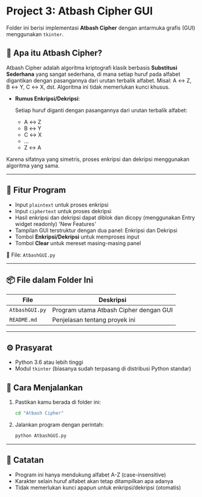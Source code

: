 # Project 3: Atbash Cipher GUI

Folder ini berisi implementasi **Atbash Cipher** dengan antarmuka grafis (GUI) menggunakan `tkinter`.

## 🧠 Apa itu Atbash Cipher?

Atbash Cipher adalah algoritma kriptografi klasik berbasis **Substitusi Sederhana** yang sangat sederhana, di mana setiap huruf pada alfabet digantikan dengan pasangannya dari urutan terbalik alfabet. Misal: A ↔ Z, B ↔ Y, C ↔ X, dst. Algoritma ini tidak memerlukan kunci khusus.

- **Rumus Enkripsi/Dekripsi**:
  
  Setiap huruf diganti dengan pasangannya dari urutan terbalik alfabet:
  
  - A ↔ Z
  - B ↔ Y
  - C ↔ X
  - ...
  - Z ↔ A

Karena sifatnya yang simetris, proses enkripsi dan dekripsi menggunakan algoritma yang sama.

---
## 🧩 Fitur Program

- Input `plaintext` untuk proses enkripsi
- Input `ciphertext` untuk proses dekripsi
- Hasil enkripsi dan dekripsi dapat diblok dan dicopy (menggunakan Entry widget readonly) 'New Features'
- Tampilan GUI terstruktur dengan dua panel: Enkripsi dan Dekripsi
- Tombol **Enkripsi/Dekripsi** untuk memproses input
- Tombol **Clear** untuk mereset masing-masing panel

📄 File: `AtbashGUI.py`

---
## 📦 File dalam Folder Ini

| File           | Deskripsi                                 |
|----------------|--------------------------------------------|
| `AtbashGUI.py` | Program utama Atbash Cipher dengan GUI     |
| `README.md`    | Penjelasan tentang proyek ini              |

---
## ⚙️ Prasyarat

- Python 3.6 atau lebih tinggi  
- Modul `tkinter` (biasanya sudah terpasang di distribusi Python standar)

## 🚀 Cara Menjalankan

1. Pastikan kamu berada di folder ini:
   ```bash
   cd "Atbash Cipher"
   ```
2. Jalankan program dengan perintah:
   ```bash
   python AtbashGUI.py
   ```

---

## 📝 Catatan
- Program ini hanya mendukung alfabet A-Z (case-insensitive)
- Karakter selain huruf alfabet akan tetap ditampilkan apa adanya
- Tidak memerlukan kunci apapun untuk enkripsi/dekripsi (otomatis)
